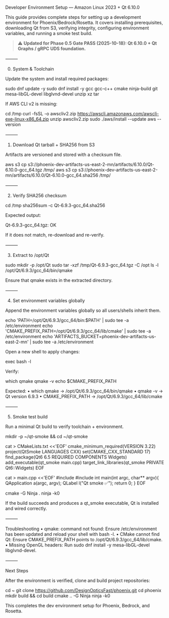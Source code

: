 Developer Environment Setup — Amazon Linux 2023 + Qt 6.10.0

This guide provides complete steps for setting up a development environment for Phoenix/Bedrock/Rosetta. It covers installing prerequisites, downloading Qt from S3, verifying integrity, configuring environment variables, and running a smoke test build.

> ⚠️ **Updated for Phase 0.5 Gate PASS (2025-10-18): Qt 6.10.0 + Qt Graphs / gRPC UDS foundation.**

⸻

0) System & Toolchain

Update the system and install required packages:

sudo dnf update -y
sudo dnf install -y gcc gcc-c++ cmake ninja-build git \
  mesa-libGL-devel libglvnd-devel unzip xz tar

If AWS CLI v2 is missing:

cd /tmp
curl -fsSL -o awscliv2.zip https://awscli.amazonaws.com/awscli-exe-linux-x86_64.zip
unzip awscliv2.zip
sudo ./aws/install --update
aws --version


⸻

1) Download Qt tarball + SHA256 from S3

Artifacts are versioned and stored with a checksum file.

aws s3 cp s3://phoenix-dev-artifacts-us-east-2-mn/artifacts/6.10.0/Qt-6.10.0-gcc_64.tgz /tmp/
aws s3 cp s3://phoenix-dev-artifacts-us-east-2-mn/artifacts/6.10.0/Qt-6.10.0-gcc_64.sha256 /tmp/


⸻

2) Verify SHA256 checksum

cd /tmp
sha256sum -c Qt-6.9.3-gcc_64.sha256

Expected output:

Qt-6.9.3-gcc_64.tgz: OK

If it does not match, re-download and re-verify.

⸻

3) Extract to /opt/Qt

sudo mkdir -p /opt/Qt
sudo tar -xzf /tmp/Qt-6.9.3-gcc_64.tgz -C /opt
ls -l /opt/Qt/6.9.3/gcc_64/bin/qmake

Ensure that qmake exists in the extracted directory.

⸻

4) Set environment variables globally

Append the environment variables globally so all users/shells inherit them.

echo 'PATH=/opt/Qt/6.9.3/gcc_64/bin:$PATH' | sudo tee -a /etc/environment
echo 'CMAKE_PREFIX_PATH=/opt/Qt/6.9.3/gcc_64/lib/cmake' | sudo tee -a /etc/environment
echo 'ARTIFACTS_BUCKET=phoenix-dev-artifacts-us-east-2-mn' | sudo tee -a /etc/environment

Open a new shell to apply changes:

exec bash -l

Verify:

which qmake
qmake -v
echo $CMAKE_PREFIX_PATH

Expected:
	•	which qmake → /opt/Qt/6.9.3/gcc_64/bin/qmake
	•	qmake -v → Qt version 6.9.3
	•	CMAKE_PREFIX_PATH → /opt/Qt/6.9.3/gcc_64/lib/cmake

⸻

5) Smoke test build

Run a minimal Qt build to verify toolchain + environment.

mkdir -p ~/qt-smoke && cd ~/qt-smoke

cat > CMakeLists.txt <<'EOF'
cmake_minimum_required(VERSION 3.22)
project(QtSmoke LANGUAGES CXX)
set(CMAKE_CXX_STANDARD 17)
find_package(Qt6 6.5 REQUIRED COMPONENTS Widgets)
add_executable(qt_smoke main.cpp)
target_link_libraries(qt_smoke PRIVATE Qt6::Widgets)
EOF

cat > main.cpp <<'EOF'
#include <QApplication>
#include <QLabel>
int main(int argc, char** argv){
  QApplication a(argc, argv);
  QLabel l("Qt smoke ✅");
  return 0;
}
EOF

cmake -G Ninja .
ninja -k0

If the build succeeds and produces a qt_smoke executable, Qt is installed and wired correctly.

⸻

Troubleshooting
	•	qmake: command not found: Ensure /etc/environment has been updated and reload your shell with bash -l.
	•	CMake cannot find Qt: Ensure CMAKE_PREFIX_PATH points to /opt/Qt/6.9.3/gcc_64/lib/cmake.
	•	Missing OpenGL headers: Run sudo dnf install -y mesa-libGL-devel libglvnd-devel.

⸻

Next Steps

After the environment is verified, clone and build project repositories:

cd ~
git clone https://github.com/DesignOpticsFast/phoenix.git
cd phoenix
mkdir build && cd build
cmake .. -G Ninja
ninja -k0

This completes the dev environment setup for Phoenix, Bedrock, and Rosetta.
